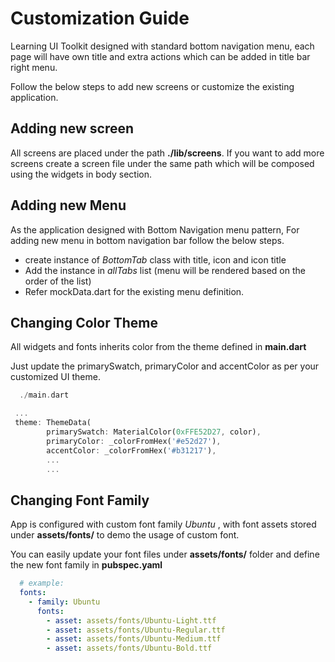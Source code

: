 # Customization Guide

Learning UI Toolkit designed with standard bottom navigation menu, each page will have own title and extra actions which can be added in title bar right menu.

Follow the below steps to add new screens or customize the existing application.

## Adding new screen

All screens are placed under the path **./lib/screens**. If you want to add more screens create a screen file under the same path which will be composed using the widgets in body section.

## Adding new Menu

As the application designed with Bottom Navigation menu pattern, For adding new menu in bottom navigation bar follow the below steps.

* create instance of *BottomTab* class with title, icon and icon title
* Add the instance in *allTabs* list (menu will be rendered based on the order of the list)
* Refer mockData.dart for the existing menu definition.

## Changing Color Theme

All widgets and fonts inherits color from the theme defined in **main.dart** 

Just update the primarySwatch, primaryColor and accentColor as per your customized UI theme.

```dart
  ./main.dart

 ...
 theme: ThemeData(
        primarySwatch: MaterialColor(0xFFE52D27, color),
        primaryColor: _colorFromHex('#e52d27'),
        accentColor: _colorFromHex('#b31217'),
        ...
        ...
```

## Changing Font Family

App is configured with custom font family *Ubuntu* , with font assets stored under **assets/fonts/** to demo the usage of custom font.

You can easily update your font files under **assets/fonts/** folder  and define the new font family in **pubspec.yaml**

```yaml
  # example:
  fonts:
    - family: Ubuntu
      fonts:
        - asset: assets/fonts/Ubuntu-Light.ttf
        - asset: assets/fonts/Ubuntu-Regular.ttf
        - asset: assets/fonts/Ubuntu-Medium.ttf
        - asset: assets/fonts/Ubuntu-Bold.ttf
```


